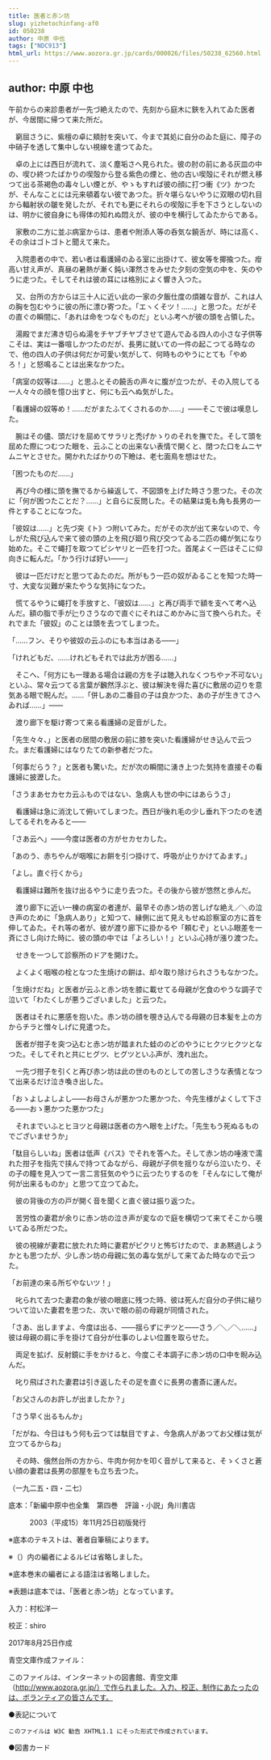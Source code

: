 ```yaml
---
title: 医者と赤ン坊
slug: yizhetochinfang-af0
id: 050238
author: 中原 中也
tags: ["NDC913"]
html_url: https://www.aozora.gr.jp/cards/000026/files/50238_62560.html
---
```


## author: 中原 中也

午前からの来診患者が一先づ絶えたので、先刻から庭木に鋏を入れてゐた医者が、今居間に帰つて来た所だ。

　窮屈さうに、紫檀の卓に頬肘を突いて、今まで其処に自分のゐた庭に、障子の中硝子を透して集中しない視線を遣つてゐた。

　卓の上には西日が流れて、淡く塵垢さへ見られた。彼の肘の前にある灰皿の中の、喫ひ終つたばかりの喫殻から登る紫色の煙と、他の古い喫殻にそれが燃え移つて出る茶褐色の毒々しい煙とが、やゝもすれば彼の顔に打つ衝《ツ》かつたが、そんなことには元来頓着ない彼であつた。折々堪らないやうに双眼の切れ目から輻射状の皺を発したが、それでも更にそれらの喫殻に手を下さうとしないのは、明かに彼自身にも得体の知れぬ悶えが、彼の中を横行してゐたからである。

　家敷の二方に並ぶ病室からは、患者や附添人等の呑気な饒舌が、時には高く、その余はゴトゴトと聞えて来た。

　入院患者の中で、若い者は看護婦のゐる室に出掛けて、彼女等を揶揄つた。疳高い甘え声が、真昼の暑熱が漸く鈍い渾然さをみせた夕刻の空気の中を、矢のやうに走つた。そしてそれは彼の耳には格別によく響き入つた。

　又、台所の方からは三十人に近い此の一家の夕飯仕度の煩雑な音が、これは人の胸を包むやうに彼の所に漂ひ寄つた。「エヽくそツ！……」と思つた。だがその直ぐの瞬間に、「あれは命をつなぐものだ」といふ考へが彼の頭を占領した。

　湯殿でまだ沸き切らぬ湯をチヤブチヤブさせて遊んでゐる四人の小さな子供等こそは、実は一番喧しかつたのだが、長男に就いての一件の起こつてる時なので、他の四人の子供は何だか可愛い気がして、何時ものやうにとても「やめろ！」と怒鳴ることは出来なかつた。

「病室の奴等は……」と思ふとその饒舌の声々に腹が立つたが、その入院してる一人々々の顔を憶ひ出すと、何にも云へぬ気がした。

「看護婦の奴等め！……だがまたふてくされるのか……」――そこで彼は嘆息した。

　腕はその儘、頭だけを屈めてサラリと禿げかゝりのそれを撫でた。そして頭を屈めた際につむつた眼を、云ふことの出来ない表情で開くと、閉つた口をムニヤムニヤとさせた。開かれたばかりの下瞼は、老七面鳥を想はせた。

「困つたものだ……」

　再び今の様に頭を撫でるから繰返して、不図頭を上げた時さう思つた。その次に「何が困つたことだ？……」と自らに反問した。その結果は兎も角も長男の一件とすることになつた。

「彼奴は……」と先づ突《ト》つ附いてみた。だがその次が出て来ないので、今しがた飛び込んで来て彼の頭の上を飛び廻り飛び交つてゐる二匹の蠅が気になり始めた。そこで蠅打を取つてピシヤリと一匹を打つた。首尾よく一匹はそこに仰向きに転んだ。「かう行けば好い――」

　彼は一匹だけだと思つてゐたのだ。所がもう一匹の奴がゐることを知つた時一寸、大変な災難が来たやうな気持になつた。

　慌てるやうに蠅打を手放すと、「彼奴は……」と再び両手で額を支へて考へ込んだ。額の脂で手が辷りさうなので直ぐにそれはこめかみに当て換へられた。それでまた「彼奴」のことは頭を去つてしまつた。

「……フン、そりや彼奴の云ふのにも本当はある――」

「けれどもだ、……けれどもそれでは此方が困る……」

　そこへ、「何方にも一理ある場合は親の方を子は聴入れなくつちやァ不可ない」といふ、常々云つてる言葉が飜然浮ぶと、彼は解決を得た喜びに敷居の辺りを意気ある眼で睨んだ。……「併しあの二番目の子は良かつた、あの子が生きてさへゐれば……」――

　渡り廊下を駆け寄つて来る看護婦の足音がした。

「先生々々、」と医者の居間の敷居の前に膝を突いた看護婦がせき込んで云つた。まだ看護婦にはなりたての新参者だつた。

「何事だらう？」と医者も驚いた。だが次の瞬間に湧き上つた気持を直接その看護婦に披瀝した。

「さうまあセカセカ云ふものではない、急病人も世の中にはあらうさ」

　看護婦は急に消沈して俯いてしまつた。西日が後れ毛の少し垂れ下つたのを透してるそれをみると――

「さあ云へ」――今度は医者の方がセカセカした。

「あのう、赤ちやんが咽喉にお餠を引つ掛けて、呼吸が止りかけてゐます。」

「よし。直ぐ行くから」

　看護婦は難所を抜け出るやうに走り去つた。その後から彼が悠然と歩んだ。

　渡り廊下に近い一棟の病室の者達が、最早その赤ン坊の苦しげな絶え／＼の泣き声のために「急病人あり」と知つて、縁側に出て見えもせぬ診察室の方に首を伸してゐた。それ等の者が、彼が渡り廊下に掛かるや「頼むぞ」といふ眼差を一斉にさし向けた時に、彼の頭の中では「よろしい！」といふ心持が漲り渡つた。

　せきを一つして診察所のドアを開けた。



　よくよく咽喉の栓となつた生焼けの餠は、却々取り除けられさうもなかつた。

「生焼けだね」と医者が云ふと赤ン坊を膝に載せてる母親が乞食のやうな調子で泣いて「わたくしが悪うございました」と云つた。

　医者はそれに悪感を抱いた。赤ン坊の顔を覗き込んでる母親の日本髪を上の方からチラと憎々しげに見遣つた。

　医者が拑子を突つ込むと赤ン坊が踏まれた蛙ののどのやうにヒクツヒクツとなつた。そしてそれと共にヒグツ、ヒグツといふ声が、洩れ出た。

　一先づ拑子を引くと再び赤ン坊は此の世のものとしての苦しさうな表情となつて出来るだけ泣き喚き出した。

「おゝよしよしよし――お母さんが悪かつた悪かつた、今先生様がよくして下さる――おゝ悪かつた悪かつた」

　それまでいふとヒヨツと母親は医者の方へ眼を上げた。「先生もう死ぬるものでございませうか」

「駄目らしいね」医者は低声《バス》でそれを答へた。そして赤ン坊の唾液で濡れた拑子を指先で挟んで持つてゐながら、母親が子供を揺りながら泣いたり、その子の瞳を見入つて一言二言狂気のやうに云つたりするのを「そんなにして俺が何が出来るものか」と思つて立つてゐた。

　彼の背後の方の戸が開く音を聞くと直ぐ彼は振り返つた。

　苦労性の妻君が余りに赤ン坊の泣き声が変なので庭を横切つて来てそこから覗いてゐる所だつた。

　彼の視線が妻君に放たれた時に妻君がピクリと怖ぢけたので、まあ黙過しようかとも思つたが、少し赤ン坊の母親に気の毒な気がして来てゐた時なので云つた。

「お前達の来る所ぢやないツ！」

　叱られて去つた妻君の象が彼の眼底に残つた時、彼は死んだ自分の子供に縋りついて泣いた妻君を思つた、次いで眼の前の母親が同情された。

「さあ、出しますよ、今度は出る、――揺らずにヂツと――さう／＼／＼……」彼は母親の肩に手を掛けて自分が仕事のしよい位置を取らせた。

　両足を拡げ、反射鏡に手をかけると、今度こそ本調子に赤ン坊の口中を睨み込んだ。



　叱り飛ばされた妻君は引き返したその足を直ぐに長男の書斎に運んだ。

「お父さんのお許しが出ましたか？」

「さう早く出るもんか」

「だがね、今日はもう何も云つては駄目ですよ、今急病人があつてお父様は気が立つてるからね」

　その時、俄然台所の方から、牛肉か何かを叩く音がして来ると、そゝくさと蒼い顔の妻君は長男の部屋をも立ち去つた。

（一九二五・四・二七）













底本：「新編中原中也全集　第四巻　評論・小説」角川書店

　　　2003（平成15）年11月25日初版発行

※底本のテキストは、著者自筆稿によります。

※（）内の編者によるルビは省略しました。

※底本巻末の編者による語注は省略しました。

※表題は底本では、「医者と赤ン坊」となっています。

入力：村松洋一

校正：shiro

2017年8月25日作成

青空文庫作成ファイル：

このファイルは、インターネットの図書館、青空文庫（http://www.aozora.gr.jp/）で作られました。入力、校正、制作にあたったのは、ボランティアの皆さんです。











●表記について


	このファイルは W3C 勧告 XHTML1.1 にそった形式で作成されています。







●図書カード